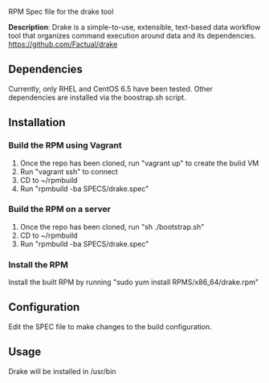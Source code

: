 RPM Spec file for the drake tool

**Description**: Drake is a simple-to-use, extensible, text-based data workflow tool that organizes command execution around data and its dependencies.  https://github.com/Factual/drake 

## Dependencies

Currently, only RHEL and CentOS 6.5 have been tested.  Other dependencies are installed
via the boostrap.sh script.

## Installation

### Build the RPM using Vagrant

1. Once the repo has been cloned, run "vagrant up" to create the bulid VM
2. Run "vagrant ssh" to connect
3. CD to ~/rpmbuild
4. Run "rpmbuild -ba SPECS/drake.spec"

### Build the RPM on a server
1. Once the repo has been cloned, run "sh ./bootstrap.sh"
2. CD to ~/rpmbuild
3. Run "rpmbuild -ba SPECS/drake.spec"

### Install the RPM

Install the built RPM by running "sudo yum install RPMS/x86_64/drake.rpm"

## Configuration

Edit the SPEC file to make changes to the build configuration.

## Usage

Drake will be installed in /usr/bin

